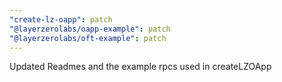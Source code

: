 ```yaml
---
"create-lz-oapp": patch
"@layerzerolabs/oapp-example": patch
"@layerzerolabs/oft-example": patch
---
```


Updated Readmes and the example rpcs used in createLZOApp
